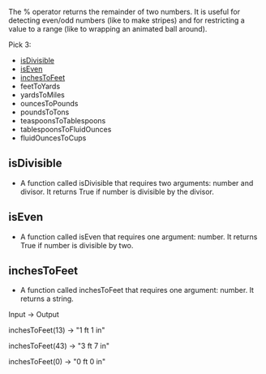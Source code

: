The % operator returns the remainder of two numbers. It is useful for detecting even/odd numbers (like to make stripes) and for restricting a value to a range (like to wrapping an animated ball around).

Pick 3:
- [isDivisible](#isDivisible)
- [isEven](#isEven)
- [inchesToFeet](#inchesToFeet)
- feetToYards
- yardsToMiles
- ouncesToPounds
- poundsToTons
- teaspoonsToTablespoons
- tablespoonsToFluidOunces
- fluidOuncesToCups

## isDivisible
- A function called isDivisible that requires two arguments: number and divisor. It returns True if number is divisible by the divisor.

## isEven
- A function called isEven that requires one argument: number. It returns True if number is divisible by two.


## inchesToFeet
- A function called inchesToFeet that requires one argument: number. It returns a string.

Input &rarr; Output

inchesToFeet(13) &rarr; "1 ft 1 in"

inchesToFeet(43) &rarr; "3 ft 7 in"

inchesToFeet(0) &rarr; "0 ft 0 in"
